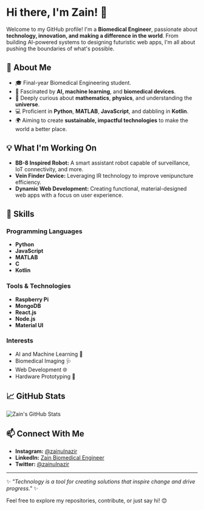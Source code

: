 # Hi there, I'm Zain! 👋

Welcome to my GitHub profile! I'm a **Biomedical Engineer**, passionate about **technology, innovation, and making a difference in the world**. From building AI-powered systems to designing futuristic web apps, I'm all about pushing the boundaries of what's possible. 

## 🚀 About Me

- 🎓 Final-year Biomedical Engineering student.
- 🧠 Fascinated by **AI, machine learning**, and **biomedical devices**.
- 🌌 Deeply curious about **mathematics**, **physics**, and understanding the **universe**.
- 💻 Proficient in **Python**, **MATLAB**, **JavaScript**, and dabbling in **Kotlin**.
- 🌍 Aiming to create **sustainable, impactful technologies** to make the world a better place.

## 💡 What I'm Working On

- **BB-8 Inspired Robot:** A smart assistant robot capable of surveillance, IoT connectivity, and more.
- **Vein Finder Device:** Leveraging IR technology to improve venipuncture efficiency.
- **Dynamic Web Development:** Creating functional, material-designed web apps with a focus on user experience.

## 🌟 Skills

### Programming Languages
- **Python**
- **JavaScript**
- **MATLAB**
- **C**
- **Kotlin**

### Tools & Technologies
- **Raspberry Pi**
- **MongoDB**
- **React.js**
- **Node.js**
- **Material UI**

### Interests
- AI and Machine Learning 🤖
- Biomedical Imaging 🩺
- Web Development 🌐
- Hardware Prototyping 🔧

## 📈 GitHub Stats
![Zain's GitHub Stats](https://github-readme-stats.vercel.app/api?username=zainulnazir&show_icons=true&theme=radical)

## 📫 Connect With Me

- **Instagram:** [@zainulnazir](https://instagram.com/zainulnazir)
- **LinkedIn:** [Zain Biomedical Engineer](https://linkedin.com/in/zainulnazir)
- **Twitter:** [@zainulnazir](https://twitter.com/zainulnazir)

---

✨ *"Technology is a tool for creating solutions that inspire change and drive progress."* ✨

Feel free to explore my repositories, contribute, or just say hi! 😊
